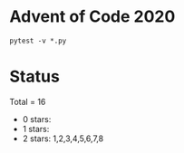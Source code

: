 Advent of Code 2020
===================

```pytest -v *.py```

Status
======

Total = 16

- 0 stars:
- 1 stars:
- 2 stars: 1,2,3,4,5,6,7,8